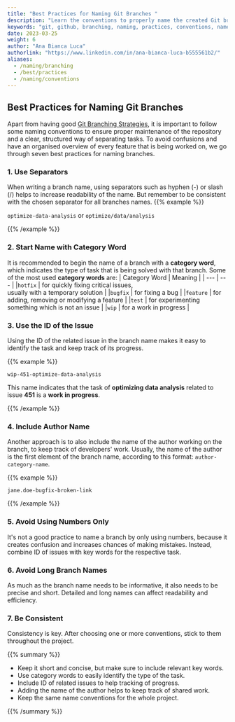 ```yaml
---
title: "Best Practices for Naming Git Branches "
description: "Learn the conventions to properly name the created Git branches"
keywords: "git, github, branching, naming, practices, conventions, name, branch, branches, best"
date: 2023-03-25
weight: 6
author: "Ana Bianca Luca"
authorlink: "https://www.linkedin.com/in/ana-bianca-luca-b555561b2/"
aliases:
  - /naming/branching
  - /best/practices
  - /naming/conventions
---
```


## Best Practices for Naming Git Branches
Apart from having good [Git Branching Strategies](https://tilburgsciencehub.com/building-blocks/collaborate-and-share-your-work/use-github/git-branching-strategies/), it is important to follow some naming conventions to ensure proper maintenance of the repository and a clear, structured way of separating tasks.  To avoid confusions and have an organised overview of every feature that is being worked on, we go through seven best practices for naming branches.

### 1. Use Separators
When writing a branch name, using separators such as hyphen (-) or slash (/) helps to increase readability of the name. But remember to be consistent with the chosen separator for all branches names.
{{% example %}}

`optimize-data-analysis`  or  `optimize/data/analysis`

{{% /example %}}


### 2. Start Name with Category Word
It is recommended to begin the name of a branch with a **category word**, which indicates the type of task that is being solved with that branch. Some of the most used **category words** are:
| Category Word | Meaning |
| --- | --- |
|`hotfix` | for quickly fixing critical issues, <br> usually with a temporary solution |
|`bugfix` | for fixing a bug |
|`feature` | for adding, removing or modifying a feature |
|`test` | for experimenting something which is not an issue |
|`wip` | for a work in progress |

### 3. Use the ID of the Issue
Using the ID of the related issue in the branch name makes it easy to identify the task and keep track of its progress.

{{% example %}}

`wip-451-optimize-data-analysis`

This name indicates that the task of **optimizing data analysis** related to issue **451** is a **work in progress**. 

{{% /example %}}


### 4. Include Author Name
Another approach is to also include the name of the author working on the branch, to keep track of developers' work. Usually, the name of the author is the first element of the branch name, according to this format: `author-category-name`.

{{% example %}}

`jane.doe-bugfix-broken-link`

{{% /example %}}

### 5. Avoid Using Numbers Only
It's not a good practice to name a branch by only using numbers, because it creates confusion and increases chances of making mistakes. Instead, combine ID of issues with key words for the respective task.


### 6. Avoid Long Branch Names
As much as the branch name needs to be informative, it also needs to be precise and short. Detailed and long names can affect readability and efficiency. 

### 7. Be Consistent 
Consistency is key. After choosing one or more conventions, stick to them throughout the project.


{{% summary %}}

* Keep it short and concise, but make sure to include relevant key words.
* Use category words to easily identify the type of the task.
* Include ID of related issues to help tracking of progress.
* Adding the name of the author helps to keep track of shared work.
* Keep the same name conventions for the whole project.

{{% /summary %}}